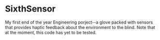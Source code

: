 SixthSensor
===========

My first end of the year Engineering porject--a glove packed with sensors that provides haptic feedback about the environment to the blind.  Note that at the moment, this code has yet to be tested.
